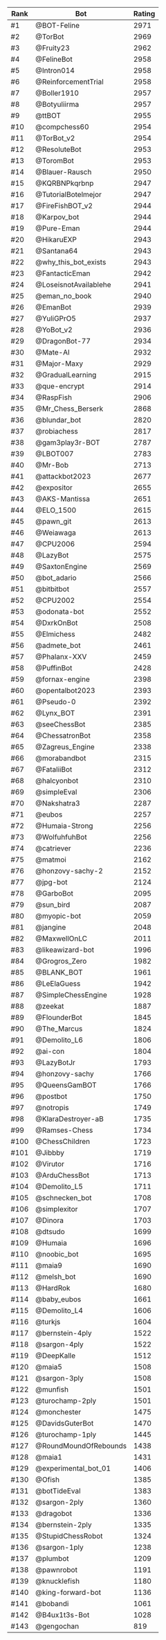 Rank|Bot|Rating
---|---|---
#1|@BOT-Feline|2971
#2|@TorBot|2969
#3|@Fruity23|2962
#4|@FelineBot|2958
#5|@Intron014|2958
#6|@ReinforcementTrial|2958
#7|@Boller1910|2957
#8|@Botyuliirma|2957
#9|@ttBOT|2955
#10|@compchess60|2954
#11|@TorBot_v2|2954
#12|@ResoluteBot|2953
#13|@ToromBot|2953
#14|@Blauer-Rausch|2950
#15|@KQRBNPkqrbnp|2947
#16|@TutorialBotelmejor|2947
#17|@FireFishBOT_v2|2944
#18|@Karpov_bot|2944
#19|@Pure-Eman|2944
#20|@HikaruEXP|2943
#21|@Santana64|2943
#22|@why_this_bot_exists|2943
#23|@FantacticEman|2942
#24|@LoseisnotAvailablehe|2941
#25|@eman_no_book|2940
#26|@EmanBot|2939
#27|@YuliGPrO5|2937
#28|@YoBot_v2|2936
#29|@DragonBot-77|2934
#30|@Mate-AI|2932
#31|@Major-Maxy|2929
#32|@GradualLearning|2915
#33|@que-encrypt|2914
#34|@RaspFish|2906
#35|@Mr_Chess_Berserk|2868
#36|@blundar_bot|2820
#37|@robiachess|2817
#38|@gam3play3r-BOT|2787
#39|@LBOT007|2783
#40|@Mr-Bob|2713
#41|@attackbot2023|2677
#42|@expositor|2655
#43|@AKS-Mantissa|2651
#44|@ELO_1500|2615
#45|@pawn_git|2613
#46|@Weiawaga|2613
#47|@CPU2006|2594
#48|@LazyBot|2575
#49|@SaxtonEngine|2569
#50|@bot_adario|2566
#51|@bitbitbot|2557
#52|@CPU2002|2554
#53|@odonata-bot|2552
#54|@DxrkOnBot|2508
#55|@Elmichess|2482
#56|@admete_bot|2461
#57|@Phalanx-XXV|2459
#58|@PuffinBot|2428
#59|@fornax-engine|2398
#60|@opentalbot2023|2393
#61|@Pseudo-0|2392
#62|@Lynx_BOT|2391
#63|@seeChessBot|2385
#64|@ChessatronBot|2358
#65|@Zagreus_Engine|2338
#66|@morabandbot|2315
#67|@FataliiBot|2312
#68|@halcyonbot|2310
#69|@simpleEval|2306
#70|@Nakshatra3|2287
#71|@eubos|2257
#72|@Humaia-Strong|2256
#73|@WolfuhfuhBot|2256
#74|@catriever|2236
#75|@matmoi|2162
#76|@honzovy-sachy-2|2152
#77|@jpg-bot|2124
#78|@GarboBot|2095
#79|@sun_bird|2087
#80|@myopic-bot|2059
#81|@jangine|2048
#82|@MaxwellOnLC|2011
#83|@likeawizard-bot|1996
#84|@Grogros_Zero|1982
#85|@BLANK_BOT|1961
#86|@LeElaGuess|1942
#87|@SimpleChessEngine|1928
#88|@zeekat|1887
#89|@FlounderBot|1845
#90|@The_Marcus|1824
#91|@Demolito_L6|1806
#92|@ai-con|1804
#93|@LazyBotJr|1793
#94|@honzovy-sachy|1766
#95|@QueensGamBOT|1766
#96|@postbot|1750
#97|@notropis|1749
#98|@KlaraDestroyer-aB|1735
#99|@Ramses-Chess|1734
#100|@ChessChildren|1723
#101|@Jibbby|1719
#102|@Virutor|1716
#103|@ArduChessBot|1713
#104|@Demolito_L5|1711
#105|@schnecken_bot|1708
#106|@simplexitor|1707
#107|@Dinora|1703
#108|@dtsudo|1699
#109|@Humaia|1696
#110|@noobic_bot|1695
#111|@maia9|1690
#112|@melsh_bot|1690
#113|@HardRok|1680
#114|@baby_eubos|1661
#115|@Demolito_L4|1606
#116|@turkjs|1604
#117|@bernstein-4ply|1522
#118|@sargon-4ply|1522
#119|@DeepKalle|1512
#120|@maia5|1508
#121|@sargon-3ply|1508
#122|@munfish|1501
#123|@turochamp-2ply|1501
#124|@monchester|1475
#125|@DavidsGuterBot|1470
#126|@turochamp-1ply|1445
#127|@RoundMoundOfRebounds|1438
#128|@maia1|1431
#129|@experimental_bot_01|1406
#130|@Ofish|1385
#131|@botTideEval|1383
#132|@sargon-2ply|1360
#133|@dragobot|1336
#134|@bernstein-2ply|1335
#135|@StupidChessRobot|1324
#136|@sargon-1ply|1238
#137|@plumbot|1209
#138|@pawnrobot|1191
#139|@knucklefish|1180
#140|@king-forward-bot|1136
#141|@bobandi|1061
#142|@B4ux1t3s-Bot|1028
#143|@gengochan|819
